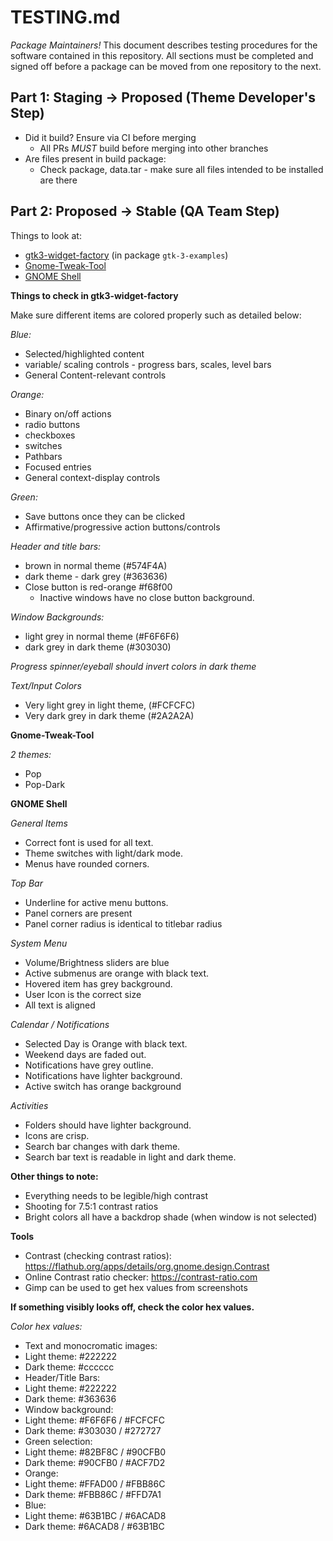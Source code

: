 # TESTING.md

*Package Maintainers!*
This document describes testing procedures for the software contained in this
repository. All sections must be completed and signed off before a package can
be moved from one repository to the next.

## Part 1: Staging -> Proposed (Theme Developer's Step)
* Did it build? Ensure via CI before merging
    - All PRs *MUST* build before merging into other branches
* Are files present in build package:
    - Check package, data.tar - make sure all files intended to be installed are
      there

## Part 2: Proposed -> Stable (QA Team Step)

Things to look at:
 - [gtk3-widget-factory](#gtk) (in package `gtk-3-examples`)
 - [Gnome-Tweak-Tool](#gtt)
 - [GNOME Shell](#shell)
 
 **Things to check in gtk3-widget-factory**<a name="gtk"></a>
 
 Make sure different items are colored properly such as detailed below:
 
 *Blue:*
 - Selected/highlighted content
 - variable/ scaling controls - progress bars, scales, level bars
 - General Content-relevant controls
 
 *Orange:*
 - Binary on/off actions
 - radio buttons
 - checkboxes
 - switches
 - Pathbars
 - Focused entries
 - General context-display controls
  
 *Green:*
 - Save buttons once they can be clicked
 - Affirmative/progressive action buttons/controls
 
 *Header and title bars:* 
 - brown in normal theme (#574F4A)
 - dark theme - dark grey (#363636)
 - Close button is red-orange #f68f00
   - Inactive windows have no close button background.

 
 *Window Backgrounds:*
 - light grey in normal theme (#F6F6F6)
 - dark grey in dark theme (#303030)
 
 *Progress spinner/eyeball should invert colors in dark theme*

 *Text/Input Colors*
 - Very light grey in light theme, (#FCFCFC)
 - Very dark grey in dark theme (#2A2A2A)
 
**Gnome-Tweak-Tool**<a name="gtt"></a>
 
 *2 themes:*
  - Pop
  - Pop-Dark

 **GNOME Shell**<a name='shell'></a>
 
 *General Items*
 - Correct font is used for all text.
 - Theme switches with light/dark mode.
 - Menus have rounded corners.

 *Top Bar*
 - Underline for active menu buttons.
 - Panel corners are present
 - Panel corner radius is identical to titlebar radius

 *System Menu*
 - Volume/Brightness sliders are blue
 - Active submenus are orange with black text.
 - Hovered item has grey background.
 - User Icon is the correct size
 - All text is aligned
 
 *Calendar / Notifications*
 - Selected Day is Orange with black text.
 - Weekend days are faded out.
 - Notifications have grey outline. 
 - Notifications have lighter background.
 - Active switch has orange background

 *Activities*
 - Folders should have lighter background.
 - Icons are crisp.
 - Search bar changes with dark theme.
 - Search bar text is readable in light and dark theme.
 
 **Other things to note:**
 - Everything needs to be legible/high contrast
  - Shooting for 7.5:1 contrast ratios
 - Bright colors all have a backdrop shade (when window is not selected)

 **Tools**
 - Contrast (checking contrast ratios): https://flathub.org/apps/details/org.gnome.design.Contrast
 - Online Contrast ratio checker: https://contrast-ratio.com
 - Gimp can be used to get hex values from screenshots

 **If something visibly looks off, check the color hex values.**
 
 *Color hex values:*
 - Text and monocromatic images: 
  - Light theme: #222222
  - Dark theme: #cccccc
 - Header/Title Bars: 
  - Light theme: #222222
  - Dark theme: #363636
 - Window background: 
  - Light theme: #F6F6F6 / #FCFCFC
  - Dark theme: #303030  / #272727
 - Green selection:
  - Light theme: #82BF8C / #90CFB0
  - Dark theme: #90CFB0  / #ACF7D2
 - Orange: 
  - Light theme: #FFAD00 / #FBB86C
  - Dark theme: #FBB86C / #FFD7A1
 - Blue: 
  - Light theme: #63B1BC / #6ACAD8
  - Dark theme: #6ACAD8 / #63B1BC
